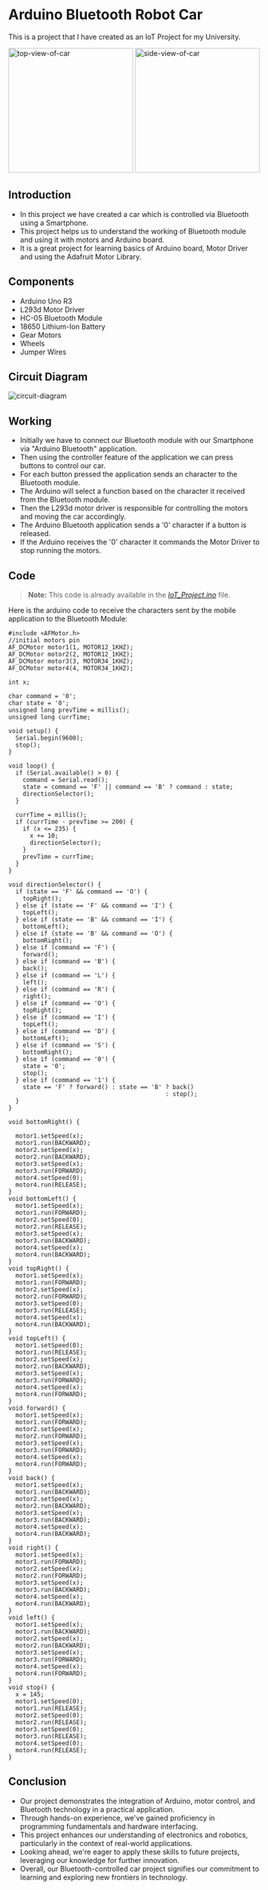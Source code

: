 # Arduino Bluetooth Robot Car

This is a project that I have created as an IoT Project for my University.

<img src="/assets/images/image1.png" height=250px alt="top-view-of-car">
<img src="/assets/images/image2.png" height=250px alt="side-view-of-car">

## Introduction

- In this project we have created a car which is controlled via Bluetooth using a Smartphone.
- This project helps us to understand the working of Bluetooth module and using it with motors and Arduino board.
- It is a great project for learning basics of Arduino board, Motor Driver and using the Adafruit Motor Library.

## Components

- Arduino Uno R3
- L293d Motor Driver
- HC-05 Bluetooth Module
- 18650 Lithium-Ion Battery
- Gear Motors
- Wheels
- Jumper Wires

## Circuit Diagram

<img src="/assets/images/circuit_diagram.png" alt="circuit-diagram">

## Working

- Initially we have to connect our Bluetooth module with our Smartphone via "Arduino Bluetooth" application.
- Then using the controller feature of the application we can press buttons to control our car.
- For each button pressed the application sends an character to the Bluetooth module.
- The Arduino will select a function based on the character it received from the Bluetooth module.
- Then the L293d motor driver is responsible for controlling the motors and moving the car accordingly.
- The Arduino Bluetooth application sends a '0' character if a button is released.
- If the Arduino receives the '0' character it commands the Motor Driver to stop running the motors.

## Code

> **Note:** This code is already available in the [_IoT_Project.ino_](/IoT_Project.ino) file.

Here is the arduino code to receive the characters sent by the mobile application to the Bluetooth Module:

```
#include <AFMotor.h>
//initial motors pin
AF_DCMotor motor1(1, MOTOR12_1KHZ);
AF_DCMotor motor2(2, MOTOR12_1KHZ);
AF_DCMotor motor3(3, MOTOR34_1KHZ);
AF_DCMotor motor4(4, MOTOR34_1KHZ);

int x;

char command = '0';
char state = '0';
unsigned long prevTime = millis();
unsigned long currTime;

void setup() {
  Serial.begin(9600);
  stop();
}

void loop() {
  if (Serial.available() > 0) {
    command = Serial.read();
    state = command == 'F' || command == 'B' ? command : state;
    directionSelector();
  }

  currTime = millis();
  if (currTime - prevTime >= 200) {
    if (x <= 235) {
      x += 10;
      directionSelector();
    }
    prevTime = currTime;
  }
}

void directionSelector() {
  if (state == 'F' && command == 'O') {
    topRight();
  } else if (state == 'F' && command == 'I') {
    topLeft();
  } else if (state == 'B' && command == 'I') {
    bottomLeft();
  } else if (state == 'B' && command == 'O') {
    bottomRight();
  } else if (command == 'F') {
    forward();
  } else if (command == 'B') {
    back();
  } else if (command == 'L') {
    left();
  } else if (command == 'R') {
    right();
  } else if (command == 'O') {
    topRight();
  } else if (command == 'I') {
    topLeft();
  } else if (command == 'D') {
    bottomLeft();
  } else if (command == 'S') {
    bottomRight();
  } else if (command == '0') {
    state = '0';
    stop();
  } else if (command == '1') {
    state == 'F' ? forward() : state == 'B' ? back()
                                            : stop();
  }
}

void bottomRight() {

  motor1.setSpeed(x);
  motor1.run(BACKWARD);
  motor2.setSpeed(x);
  motor2.run(BACKWARD);
  motor3.setSpeed(x);
  motor3.run(FORWARD);
  motor4.setSpeed(0);
  motor4.run(RELEASE);
}
void bottomLeft() {
  motor1.setSpeed(x);
  motor1.run(FORWARD);
  motor2.setSpeed(0);
  motor2.run(RELEASE);
  motor3.setSpeed(x);
  motor3.run(BACKWARD);
  motor4.setSpeed(x);
  motor4.run(BACKWARD);
}
void topRight() {
  motor1.setSpeed(x);
  motor1.run(FORWARD);
  motor2.setSpeed(x);
  motor2.run(FORWARD);
  motor3.setSpeed(0);
  motor3.run(RELEASE);
  motor4.setSpeed(x);
  motor4.run(BACKWARD);
}
void topLeft() {
  motor1.setSpeed(0);
  motor1.run(RELEASE);
  motor2.setSpeed(x);
  motor2.run(BACKWARD);
  motor3.setSpeed(x);
  motor3.run(FORWARD);
  motor4.setSpeed(x);
  motor4.run(FORWARD);
}
void forward() {
  motor1.setSpeed(x);
  motor1.run(FORWARD);
  motor2.setSpeed(x);
  motor2.run(FORWARD);
  motor3.setSpeed(x);
  motor3.run(FORWARD);
  motor4.setSpeed(x);
  motor4.run(FORWARD);
}
void back() {
  motor1.setSpeed(x);
  motor1.run(BACKWARD);
  motor2.setSpeed(x);
  motor2.run(BACKWARD);
  motor3.setSpeed(x);
  motor3.run(BACKWARD);
  motor4.setSpeed(x);
  motor4.run(BACKWARD);
}
void right() {
  motor1.setSpeed(x);
  motor1.run(FORWARD);
  motor2.setSpeed(x);
  motor2.run(FORWARD);
  motor3.setSpeed(x);
  motor3.run(BACKWARD);
  motor4.setSpeed(x);
  motor4.run(BACKWARD);
}
void left() {
  motor1.setSpeed(x);
  motor1.run(BACKWARD);
  motor2.setSpeed(x);
  motor2.run(BACKWARD);
  motor3.setSpeed(x);
  motor3.run(FORWARD);
  motor4.setSpeed(x);
  motor4.run(FORWARD);
}
void stop() {
  x = 145;
  motor1.setSpeed(0);
  motor1.run(RELEASE);
  motor2.setSpeed(0);
  motor2.run(RELEASE);
  motor3.setSpeed(0);
  motor3.run(RELEASE);
  motor4.setSpeed(0);
  motor4.run(RELEASE);
}
```

## Conclusion

- Our project demonstrates the integration of Arduino, motor control, and Bluetooth technology in a practical application.
- Through hands-on experience, we've gained proficiency in programming fundamentals and hardware interfacing.
- This project enhances our understanding of electronics and robotics, particularly in the context of real-world applications.
- Looking ahead, we're eager to apply these skills to future projects, leveraging our knowledge for further innovation.
- Overall, our Bluetooth-controlled car project signifies our commitment to learning and exploring new frontiers in technology.
